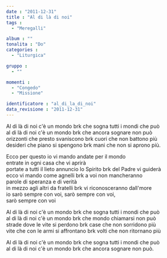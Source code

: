 ```yaml
---
date : "2011-12-31"
title : "Al di là di noi"
tags : 
  - "Meregalli"

album : ""
tonalita : "Do"
categories : 
  - "Liturgica"

gruppo : 
  - ""

momenti : 
  - "Congedo"
  - "Missione"

identificatore : "al_di_la_di_noi"
data_revisione : "2011-12-31"
---
```

  
  
  
Al di là di noi c'è un mondo brk che sogna tutti i mondi che può  
al di là di noi c'è un mondo brk che ancora sognare non può    
orizzonti che presto svaniscono brk cuori che non battono più  
desideri che piano si spengono brk mani che non si aprono più.  
  
  
  
Ecco per questo io vi mando andate per il mondo  
entrate in ogni casa che vi aprirà  
portate a tutti il lieto annuncio lo Spirito brk del Padre vi guiderà  
ecco vi mando come agnelli brk a voi non mancheranno  
parole di speranza e di verità  
in mezzo agli altri da fratelli brk vi riconosceranno dall'more  
io sarò sempre con voi, sarò sempre con voi,   
sarò sempre con voi  
  
  
  
  
Al di là di noi c'è un mondo brk che sogna tutti i mondi che può  
al di là di noi c'è un mondo brk che mondo chiamarsi non può  
strade dove le vite si perdono brk case che non sorridono più  
vite che con le armi si affrontano brk volti che non ritornano più  
  
  
  
  
Al di là di noi c'è un mondo brk che sogna tutti i mondi che può  
al di là di noi c'è un mondo brk che ancora sognare non può.  
  
  
  
  
